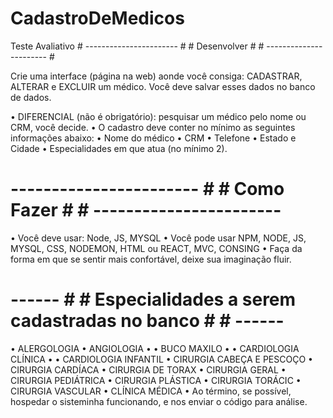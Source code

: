 # CadastroDeMedicos

Teste Avaliativo # ----------------------- # # Desenvolver # # ----------------------- # 
 
Crie uma interface (página na web) aonde você consiga: CADASTRAR, ALTERAR e EXCLUIR um médico. Você deve salvar esses dados no banco de dados. 
 
• DIFERENCIAL (não é obrigatório): pesquisar um médico pelo nome ou CRM, você decide.  • O cadastro deve conter no mínimo as seguintes informações abaixo:  • Nome do médico  • CRM  • Telefone  • Estado e Cidade  • Especialidades em que atua (no mínimo 2). 
 
   # ----------------------- # # Como Fazer # # ----------------------- # 
 
• Você deve usar: Node, JS, MYSQL • Você pode usar NPM, NODE, JS, MYSQL, CSS, NODEMON, HTML ou REACT, MVC, CONSING • Faça da forma em que se sentir mais confortável, deixe sua imaginação fluir.  
 
# ------ # # Especialidades a serem cadastradas no banco # # ------ # 
 
• ALERGOLOGIA  •  ANGIOLOGIA  • • BUCO MAXILO  •  • CARDIOLOGIA CLÍNICA  •  • CARDIOLOGIA INFANTIL • CIRURGIA CABEÇA E PESCOÇO  • CIRURGIA CARDÍACA • CIRURGIA DE TORAX  • CIRURGIA GERAL • CIRURGIA PEDIÁTRICA • CIRURGIA PLÁSTICA • CIRURGIA TORÁCIC •  CIRURGIA VASCULAR  • CLÍNICA MÉDICA  • Ao término, se possível, hospedar o sisteminha funcionando, e nos enviar o código para análise. 
 
 
